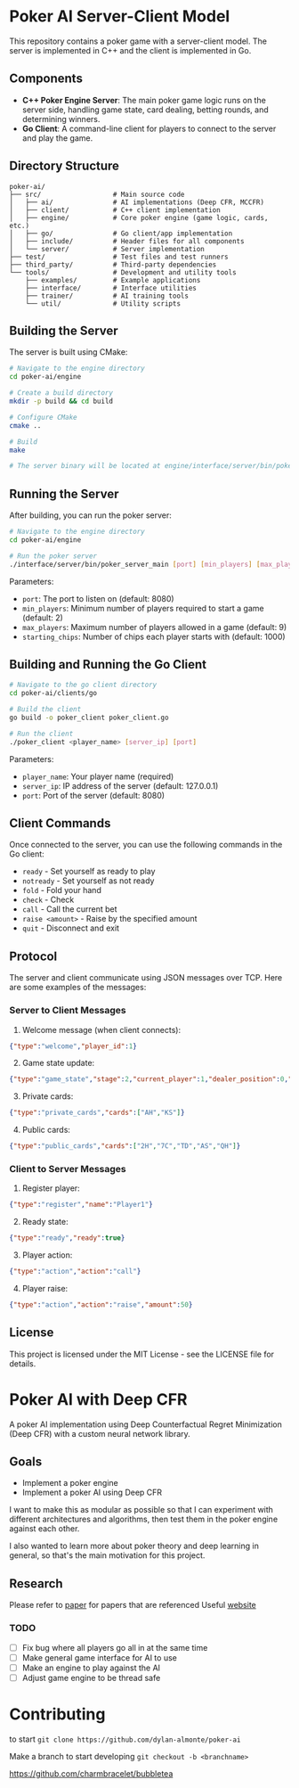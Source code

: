 # Poker AI Server-Client Model

This repository contains a poker game with a server-client model. The server is implemented in C++ and the client is implemented in Go.

## Components

- **C++ Poker Engine Server**: The main poker game logic runs on the server side, handling game state, card dealing, betting rounds, and determining winners.
- **Go Client**: A command-line client for players to connect to the server and play the game.

## Directory Structure

```
poker-ai/
├── src/                  # Main source code
│   ├── ai/               # AI implementations (Deep CFR, MCCFR)
│   ├── client/           # C++ client implementation
│   ├── engine/           # Core poker engine (game logic, cards, etc.)
│   ├── go/               # Go client/app implementation
│   ├── include/          # Header files for all components
│   └── server/           # Server implementation
├── test/                 # Test files and test runners
├── third_party/          # Third-party dependencies
└── tools/                # Development and utility tools
    ├── examples/         # Example applications
    ├── interface/        # Interface utilities
    ├── trainer/          # AI training tools
    └── util/             # Utility scripts

```

## Building the Server

The server is built using CMake:

```bash
# Navigate to the engine directory
cd poker-ai/engine

# Create a build directory
mkdir -p build && cd build

# Configure CMake
cmake ..

# Build
make

# The server binary will be located at engine/interface/server/bin/poker_server_main
```

## Running the Server

After building, you can run the poker server:

```bash
# Navigate to the engine directory
cd poker-ai/engine

# Run the poker server
./interface/server/bin/poker_server_main [port] [min_players] [max_players] [starting_chips]
```

Parameters:
- `port`: The port to listen on (default: 8080)
- `min_players`: Minimum number of players required to start a game (default: 2)
- `max_players`: Maximum number of players allowed in a game (default: 9)
- `starting_chips`: Number of chips each player starts with (default: 1000)

## Building and Running the Go Client

```bash
# Navigate to the go client directory
cd poker-ai/clients/go

# Build the client
go build -o poker_client poker_client.go

# Run the client
./poker_client <player_name> [server_ip] [port]
```

Parameters:
- `player_name`: Your player name (required)
- `server_ip`: IP address of the server (default: 127.0.0.1)
- `port`: Port of the server (default: 8080)

## Client Commands

Once connected to the server, you can use the following commands in the Go client:

- `ready` - Set yourself as ready to play
- `notready` - Set yourself as not ready
- `fold` - Fold your hand
- `check` - Check
- `call` - Call the current bet
- `raise <amount>` - Raise by the specified amount
- `quit` - Disconnect and exit

## Protocol

The server and client communicate using JSON messages over TCP. Here are some examples of the messages:

### Server to Client Messages

1. Welcome message (when client connects):
```json
{"type":"welcome","player_id":1}
```

2. Game state update:
```json
{"type":"game_state","stage":2,"current_player":1,"dealer_position":0,"players":[{"id":1,"name":"Player1","chips":1000,"is_connected":true,"is_active":true,"is_ready":true}],"pot":100}
```

3. Private cards:
```json
{"type":"private_cards","cards":["AH","KS"]}
```

4. Public cards:
```json
{"type":"public_cards","cards":["2H","7C","TD","AS","QH"]}
```

### Client to Server Messages

1. Register player:
```json
{"type":"register","name":"Player1"}
```

2. Ready state:
```json
{"type":"ready","ready":true}
```

3. Player action:
```json
{"type":"action","action":"call"}
```

4. Player raise:
```json
{"type":"action","action":"raise","amount":50}
```

## License

This project is licensed under the MIT License - see the LICENSE file for details.

# Poker AI with Deep CFR

A poker AI implementation using Deep Counterfactual Regret Minimization (Deep CFR) with a custom neural network library.

## Goals

- Implement a poker engine
- Implement a poker AI using Deep CFR

I want to make this as modular as possible so that I can experiment with different architectures and algorithms, then test them in the poker engine against each other.

I also wanted to learn more about poker theory and deep learning in general, so that's the main motivation for this project. 

## Research
Please refer to [paper](papers/) for papers that are referenced
Useful [website](https://www.cs.cmu.edu/~sandholm/cs15-888F24/)

### TODO

- [ ] Fix bug where all players go all in at the same time
- [ ] Make general game interface for AI to use
- [ ] Make an engine to play against the AI
- [ ] Adjust game engine to be thread safe

# Contributing

to start
`git clone https://github.com/dylan-almonte/poker-ai`

Make a branch to start developing
`git checkout -b <branchname>`

https://github.com/charmbracelet/bubbletea
